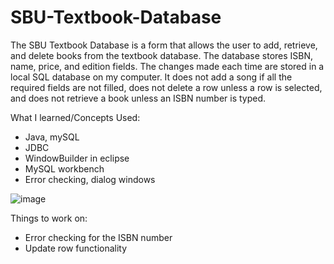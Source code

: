 # SBU-Textbook-Database

The SBU Textbook Database is a form that allows the user to add, retrieve, and delete books from the textbook database. The database stores ISBN, name, price, and edition fields. The changes made each time are stored in a local SQL database on my computer. It does not add a song if all the required fields are not filled, does not delete a row unless a row is selected, and does not retrieve a book unless an ISBN number is typed.

What I learned/Concepts Used:
- Java, mySQL
- JDBC
- WindowBuilder in eclipse
- MySQL workbench
- Error checking, dialog windows

![image](https://user-images.githubusercontent.com/77641931/197432352-aeca2eaa-6119-4038-a41f-c9fa3ac53cfb.png)

Things to work on:
- Error checking for the ISBN number
- Update row functionality

